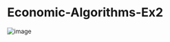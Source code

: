 # Economic-Algorithms-Ex2

![image](https://user-images.githubusercontent.com/58264273/206283163-ffb60a82-4941-4b8d-9708-74dc0af87e6c.png)
